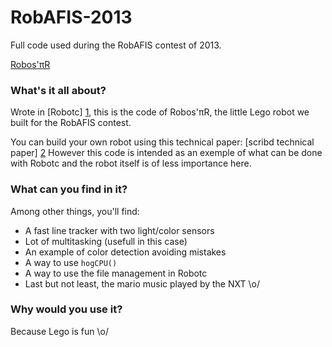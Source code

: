 RobAFIS-2013
============

Full code used during the RobAFIS contest of 2013.

[Robos'πR](https://raw.github.com/Alex5160d/RobAFIS-2013/pictures/robotspir.jpg)

### What's it all about?

Wrote in [Robotc] [1], this is the code of Robos'πR, the little Lego robot we built for the RobAFIS contest.

You can build your own robot using this technical paper: [scribd technical paper] [2]
However this code is intended as an exemple of what can be done with Robotc and the robot itself is of less importance here.

### What can you find in it?

Among other things, you'll find:
* A fast line tracker with two light/color sensors
* Lot of multitasking (usefull in this case)
* An example of color detection avoiding mistakes
* A way to use `hogCPU()`
* A way to use the file management in Robotc
* Last but not least, the mario music played by the NXT \o/

### Why would you use it?

Because Lego is fun \o/

[1]: http://www.robotc.net/        "Robotc"
[2]: http://www.scribd.com/doc/190772213/Dossier-Developpement-RobAFIS-2013-Collegium-IDF        "technical paper"
